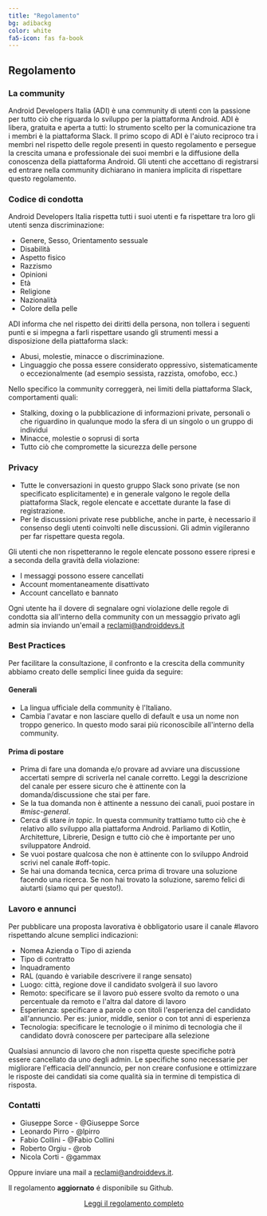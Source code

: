 ```yaml
---
title: "Regolamento"
bg: adibackg
color: white
fa5-icon: fas fa-book
---
```


## Regolamento
### La community

Android Developers Italia (ADI) è una community di utenti con la passione per tutto ciò che riguarda lo sviluppo per la piattaforma Android. ADI è libera, gratuita e aperta a tutti: lo strumento scelto per la comunicazione tra i membri è la piattaforma Slack. 
Il primo scopo di ADI è l'aiuto reciproco tra i membri nel rispetto delle regole presenti in questo regolamento e persegue la crescita umana e professionale dei suoi membri e la diffusione della conoscenza della piattaforma Android. 
Gli utenti che accettano di registrarsi ed entrare nella community dichiarano in maniera implicita di rispettare questo regolamento.


### Codice di condotta

Android Developers Italia  rispetta tutti i suoi utenti e fa rispettare tra loro gli utenti senza discriminazione: 

- Genere, Sesso, Orientamento sessuale
- Disabilità
- Aspetto fisico
- Razzismo
- Opinioni
- Età
- Religione
- Nazionalità
- Colore della pelle

ADI informa che nel rispetto dei diritti della persona, non tollera i seguenti punti e si impegna a farli rispettare usando gli strumenti messi a disposizione della piattaforma slack:

- Abusi, molestie, minacce o discriminazione.
- Linguaggio che possa essere considerato oppressivo, sistematicamente o eccezionalmente (ad esempio sessista, razzista, omofobo, ecc.)
   
Nello specifico la community correggerà, nei limiti della piattaforma Slack, comportamenti quali:

- Stalking, doxing o la pubblicazione di informazioni private, personali o che riguardino in qualunque modo la sfera di un 
  singolo o un gruppo di individui
- Minacce, molestie o soprusi di sorta
- Tutto ciò che compromette la sicurezza delle persone

### Privacy

- Tutte le conversazioni in questo gruppo Slack sono private (se non specificato esplicitamente) e in generale valgono le regole della piattaforma Slack, regole elencate e accettate durante la fase di registrazione.
- Per le discussioni private rese pubbliche, anche in parte, è necessario il consenso degli utenti coinvolti nelle discussioni. Gli admin vigileranno per far rispettare questa regola.

Gli utenti che non rispetteranno le regole elencate possono essere ripresi e a seconda della gravità della violazione:

- I messaggi possono essere cancellati
- Account momentaneamente disattivato
- Account cancellato e bannato

Ogni utente ha il dovere di  segnalare ogni violazione delle regole di condotta sia all'interno della community con un messaggio privato agli admin sia inviando un'email a [reclami@androiddevs.it](mailto:reclami@androiddevs.it)


### Best Practices

Per facilitare la consultazione, il confronto e la crescita della community abbiamo creato delle semplici linee guida da seguire:

#### Generali
- La lingua ufficiale della community è l'Italiano.
- Cambia l'avatar e non lasciare quello di default e usa un nome non troppo generico. In questo modo sarai più riconoscibile all'interno della community.

#### Prima di postare

- Prima di fare una domanda e/o provare ad avviare una discussione accertati sempre di scriverla nel canale corretto. Leggi la descrizione del canale per essere sicuro che è attinente con la domanda/discussione che stai per fare.
- Se la tua domanda non è attinente a nessuno dei canali, puoi postare in *#misc-general*.
- Cerca di stare _in topic_. In questa community trattiamo tutto ciò che è relativo allo sviluppo alla piattaforma Android. Parliamo di Kotlin, Architetture, Librerie, Design e tutto ciò che è importante per uno sviluppatore Android.
- Se vuoi postare qualcosa che non è attinente con lo sviluppo Android scrivi nel canale #off-topic.
- Se hai una domanda tecnica, cerca prima di trovare una soluzione facendo una ricerca. Se non hai trovato la soluzione, saremo felici di aiutarti (siamo qui per questo!).

<div id="lavoro"></div>

### Lavoro e annunci

Per pubblicare una proposta lavorativa è obbligatorio usare il canale #lavoro rispettando alcune semplici indicazioni:

- Nomea Azienda o Tipo di azienda
- Tipo di contratto
- Inquadramento
- RAL (quando è variabile descrivere il range sensato)
- Luogo: città, regione dove il candidato svolgerà il suo lavoro
- Remoto: specificare se il lavoro può essere svolto da remoto o una percentuale da remoto e l'altra dal datore di lavoro
- Esperienza: specificare a parole o con titoli l'esperienza del candidato all'annuncio. Per es: junior, middle, senior o con tot anni di esperienza 
- Tecnologia: specificare le tecnologie o il minimo di tecnologia che il candidato dovrà conoscere per partecipare alla selezione
              
Qualsiasi annuncio di lavoro che non rispetta queste specifiche potrà essere cancellato da uno degli admin. Le specifiche sono necessarie per migliorare l'efficacia dell'annuncio, per non creare confusione e ottimizzare le risposte dei candidati sia come qualità sia in termine di tempistica di risposta.

### Contatti

* Giuseppe Sorce - @Giuseppe Sorce
* Leonardo Pirro - @lpirro
* Fabio Collini  - @Fabio Collini
* Roberto Orgiu  - @rob
* Nicola Corti   - @gammax

Oppure inviare una mail a [reclami@androiddevs.it](mailto:reclami@androiddevs.it).

Il regolamento **aggiornato** é disponibile su Github.

<p align="center">
    <a class="red waves-effect waves-light btn-large" href="/rules">
    <i class="material-icons left fab fa-github"></i>  Leggi il regolamento completo
    </a>
</p>
